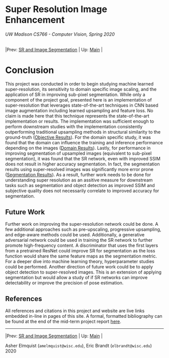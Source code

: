 # Super Resolution Image Enhancement
###### UW Madison CS766 - Computer Vision, Spring 2020

|Prev: [SR and Image Segmentation](SR_Segmentation.md) | Up: [Main](SR_Main.md) |

# Conclusion
This project was conducted in order to begin studying machine learned super-resolution, its sensitivity to domain specific image scaling, and the application of SR in improving sub-pixel segmentation. While only a component of the project goal, presented here is an implementation of super-resolution that leverages state-of-the-art techniques in CNN based image augmentation including learned upsampling and feature loss. No claim is made here that this technique represents the state-of-the-art implementation or results. The implementation was sufficient enough to perform downstream studies with the implementation consistently outperforming traditional upsampling methods in structural similarity to the ground-truth ([Objective Results](SR_Results.md#objective-performance-measure---ssim)). For the domain specific study, it was found that the domain can influence the training and inference performance depending on the images ([Domain Results](SR_DomainSpecific.md)). Lastly, for performance in improving segmentation of upsampled images (equivalent to sub-pixel segmentation), it was found that the SR network, even with improved SSIM does not result in higher accuracy segmentation. In fact, the segmentation results using super-resolved images was significantly more error prone ([Segmentation Results](SR_Segmentation.md)). As a result, further work needs to be done for understanding super resolution as an assitive measure for downstream tasks such as segmentation and object detection as improved SSIM and subjective quality does not necessarily correlate to improved accuracy for segmentation.

## Future Work
Further work on improving the super-resolution network could be done. A few additional approaches such as pre-upscaling, progressive upsampling, and edge-aware methods could be used. Additionally, a generative adversarial network could be used in training the SR network to further promote high-frequency content. A discriminator that uses the first layers from a pretrained ResNet could improve SR for segmentation as the loss function would share the same feature maps as the segmentation metric. For a deeper dive into machine learning theory, hyperparameter studies could be performed. Another direction of future work could be to apply object detection to super-resolved images. This is an extension of applying segmentation but would allow a study of if SR networks can improve detectability or improve the precision of pose estimation.


## References

All references and citations in this project and website are live links embedded in-line in pages of this site. A formal, formatted bibliography can be found at the end of the mid-term project report [here](https://github.com/elbrandt/CS766_Project/blob/master/mid-term/CS766_ElmquistBrandt_Super_Resolution_Image_Enhancement_MidTerm.pdf).

---

|Prev: [SR and Image Segmentation](SR_Segmentation.md) | Up: [Main](SR_Main.md) |

Asher Elmquist (```amelmquist@wisc.edu```), Eric Brandt (```elbrandt@wisc.edu```) 2020
